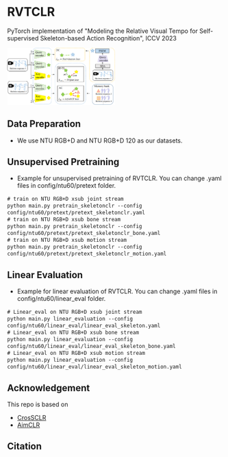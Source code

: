 # RVTCLR

PyTorch implementation of "Modeling the Relative Visual Tempo for Self-supervised Skeleton-based Action Recognition", ICCV 2023

<img src="fig/pipeline.png" width="50%">

## Data Preparation
- We use NTU RGB+D and NTU RGB+D 120 as our datasets.


## Unsupervised Pretraining
- Example for unsupervised pretraining of RVTCLR. You can change .yaml files in config/ntu60/pretext folder.
```
# train on NTU RGB+D xsub joint stream
python main.py pretrain_skeletonclr --config config/ntu60/pretext/pretext_skeletonclr.yaml
# train on NTU RGB+D xsub bone stream
python main.py pretrain_skeletonclr --config config/ntu60/pretext/pretext_skeletonclr_bone.yaml
# train on NTU RGB+D xsub motion stream
python main.py pretrain_skeletonclr --config config/ntu60/pretext/pretext_skeletonclr_motion.yaml
```

## Linear Evaluation
- Example for linear evaluation of RVTCLR. You can change .yaml files in config/ntu60/linear_eval folder.
```
# Linear_eval on NTU RGB+D xsub joint stream
python main.py linear_evaluation --config config/ntu60/linear_eval/linear_eval_skeleton.yaml
# Linear_eval on NTU RGB+D xsub bone stream
python main.py linear_evaluation --config config/ntu60/linear_eval/linear_eval_skeleton_bone.yaml
# Linear_eval on NTU RGB+D xsub motion stream
python main.py linear_evaluation --config config/ntu60/linear_eval/linear_eval_skeleton_motion.yaml
```

## Acknowledgement
This repo is based on
  - [CrosSCLR](https://github.com/LinguoLi/CrosSCLR)
  - [AimCLR](https://github.com/Levigty/AimCLR)

## Citation
